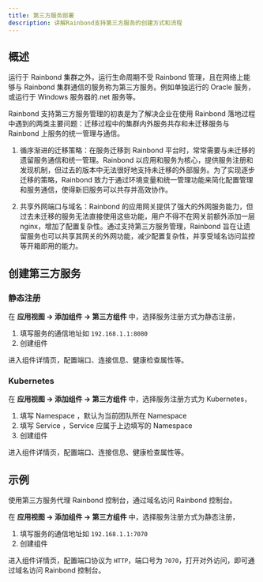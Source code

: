 ```yaml
---
title: 第三方服务部署
description: 讲解Rainbond支持第三方服务的创建方式和流程
---
```


## 概述

运行于 Rainbond 集群之外，运行生命周期不受 Rainbond 管理，且在网络上能够与 Rainbond 集群通信的服务称为第三方服务。例如单独运行的 Oracle 服务，或运行于 Windows 服务器的.net 服务等。

Rainbond 支持第三方服务管理的初衷是为了解决企业在使用 Rainbond 落地过程中遇到的两类主要问题：迁移过程中的集群内外服务共存和未迁移服务与 Rainbond 上服务的统一管理与通信。

1. 循序渐进的迁移策略：在服务迁移到 Rainbond 平台时，常常需要与未迁移的遗留服务通信和统一管理。Rainbond 以应用和服务为核心，提供服务注册和发现机制，但过去的版本中无法很好地支持未迁移的外部服务。为了实现逐步迁移的策略，Rainbond 致力于通过环境变量和统一管理功能来简化配置管理和服务通信，使得新旧服务可以共存并高效协作。

2. 共享外网端口与域名：Rainbond 的应用网关提供了强大的外网服务能力，但过去未迁移的服务无法直接使用这些功能，用户不得不在网关前额外添加一层 nginx，增加了配置复杂性。通过支持第三方服务管理，Rainbond 旨在让遗留服务也可以共享其网关的外网功能，减少配置复杂性，并享受域名访问监控等开箱即用的能力。

## 创建第三方服务

### 静态注册

在 **应用视图 -> 添加组件 -> 第三方组件** 中，选择服务注册方式为静态注册，

1. 填写服务的通信地址如 `192.168.1.1:8080`
2. 创建组件

进入组件详情页，配置端口、连接信息、健康检查属性等。

### Kubernetes

在 **应用视图 -> 添加组件 -> 第三方组件** 中，选择服务注册方式为 Kubernetes，

1. 填写 Namespace ，默认为当前团队所在 Namespace
2. 填写 Service ，Service 应属于上边填写的 Namespace
3. 创建组件

进入组件详情页，配置端口、连接信息、健康检查属性等。

## 示例

使用第三方服务代理 Rainbond 控制台，通过域名访问 Rainbond 控制台。

在 **应用视图 -> 添加组件 -> 第三方组件** 中，选择服务注册方式为静态注册，

1. 填写服务的通信地址如 `192.168.1.1:7070`
2. 创建组件

进入组件详情页，配置端口协议为 `HTTP`，端口号为 `7070`，打开对外访问，即可通过域名访问 Rainbond 控制台。
